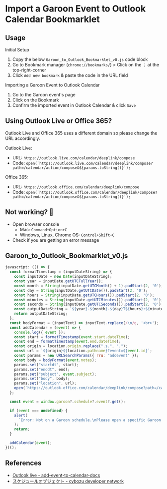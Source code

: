 # Import a Garoon Event to Outlook Calendar Bookmarklet

## Usage

Initial Setup
1. Copy the below `Garoon_to_Outlook_Bookmarklet_v0.js` code block
1. Go to Bookmark manager (`chrome://bookmarks/`) > Click on the `⋮` at the top-right-corner
1. Click `Add new bookmark` & paste the code in the URL field

Importing a Garoon Event to Outlook Calendar
1. Go to the Garoon event's page
1. Click on the Bookmark
1. Confirm the imported event in Outlook Calendar & click `Save`

## Using Outlook Live or Office 365?

Outlook Live and Office 365 uses a different domain so please change the URL accordingly.

Outlook Live:
* URL: `https://outlook.live.com/calendar/deeplink/compose`
* Code: ```open(`https://outlook.live.com/calendar/deeplink/compose?path=/calendar/action/compose&${params.toString()}`);```

Office 365:
* URL: `https://outlook.office.com/calendar/deeplink/compose`
* Code: ```open(`https://outlook.office.com/calendar/deeplink/compose?path=/calendar/action/compose&${params.toString()}`);```

## Not working? 🤔
* Open browser console
  * Mac: `Command+Option+C`
  * Windows, Linux, Chrome OS: `Control+Shift+C`
* Check if you are getting an error message

## Garoon_to_Outlook_Bookmarklet_v0.js

```javascript
javascript: (() => {
  const formatTimestamp = (inputDateString) => {
    const inputDate = new Date(inputDateString);
    const year = inputDate.getUTCFullYear();
    const month = String(inputDate.getUTCMonth() + 1).padStart(2, '0');
    const day = String(inputDate.getUTCDate()).padStart(2, '0');
    const hours = String(inputDate.getUTCHours()).padStart(2, '0');
    const minutes = String(inputDate.getUTCMinutes()).padStart(2, '0');
    const seconds = String(inputDate.getUTCSeconds()).padStart(2, '0');
    const outputDateString = `${year}-${month}-${day}T${hours}:${minutes}:${seconds}Z`;
    return outputDateString;
  };
  const bodyFormat = (inputText) => inputText.replace(/\n/g, '<br>');
  const addCalendar = (event) => {
    console.log({ event });
    const start = formatTimestamp(event.start.dateTime);
    const end = formatTimestamp(event.end.dateTime);
    const origin = location.origin.replace(".s.", ".");
    const url = `${origin}${location.pathname}?event=${event.id}`;
    const params = new URLSearchParams({ rru: "addevent" });
    const body = bodyFormat(event.notes);
    params.set("startdt", start);
    params.set("enddt", end);
    params.set("subject", event.subject);
    params.set("body", body);
    params.set("location", url);
    open(`https://outlook.office.com/calendar/deeplink/compose?path=/calendar/action/compose&${params.toString()}`);
  };

  const event = window.garoon?.schedule?.event?.get();

  if (event === undefined) {
    alert(
      `Error: Not on a Garoon schedule.\nPlease open a specific Garoon event.`
    );
    return;
  }

  addCalendar(event);
})();
```

## References
* [Outlook live - add-event-to-calendar-docs](https://interactiondesignfoundation.github.io/add-event-to-calendar-docs/services/outlook-web.html)
* [スケジュールオブジェクト - cybozu developer network](https://cybozu.dev/ja/garoon/docs/overview/schedule-object/)
